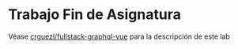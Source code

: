 # Trabajo Fin de Asignatura 

Véase [crguezl/fullstack-graphql-vue](https://github.com/crguezl/fullstack-graphql-vue) para la descripción de este lab